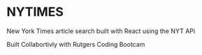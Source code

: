 # NYTIMES

New York Times article search built with React using the NYT APi   

Built Collabortivly with Rutgers Coding Bootcam
